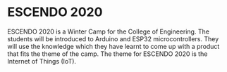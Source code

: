 # ESCENDO 2020

ESCENDO 2020 is a Winter Camp for the College of Engineering. The students will be introduced to Arduino and ESP32 microcontrollers. They will use the knowledge which they have learnt to come up with a product that fits the theme of the camp. The theme for ESCENDO 2020 is the Internet of Things (IoT).
